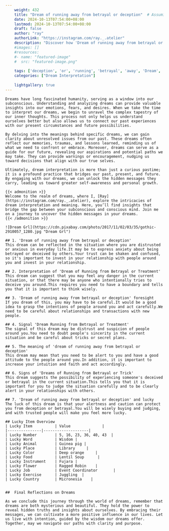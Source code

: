 ```yaml
---
    weight: 432
    title: "Dream of running away from betrayal or deception"  # Assuming 'title' column exists
    date: 2024-10-13T07:54:00+08:00
    lastmod: 2024-10-13T07:54:00+08:00
    draft: false
    author: "ray"
    authorLink: "https://instagram.com/ray._.atelier"
    description: "Discover how 'Dream of running away from betrayal or deception' can interpret your future and uncover its significant meanings in your life."
    #images: []
    #resources:
    #- name: "featured-image"
    #  src: "featured-image.png"
    
    tags: ['deception', 'or', 'running', 'betrayal', 'away', 'Dream', 'from', 'of']
    categories: ["Dream Interpretation"]
    
    lightgallery: true
---
```

    
    Dreams have long fascinated humanity, serving as a window into our subconscious. Understanding and analyzing dreams can provide valuable insights into our emotions, fears, and desires. When we take the time to interpret our dreams, we begin to unravel the complex tapestry of our inner thoughts. This process not only helps us understand ourselves better but also allows us to connect our past experiences with our present circumstances and future possibilities.
    
    By delving into the meanings behind specific dreams, we can gain clarity about unresolved issues from our past. These dreams often reflect our memories, traumas, and lessons learned, reminding us of what we need to confront or embrace. Moreover, dreams can serve as a guide for our future, revealing our aspirations and potential paths we may take. They can provide warnings or encouragement, nudging us toward decisions that align with our true selves.
    
    Ultimately, dream interpretation is more than just a curious pastime; it is a profound practice that bridges our past, present, and future. By engaging with our dreams, we can unlock the hidden messages they carry, leading us toward greater self-awareness and personal growth.
    
    {{< admonition >}}
    Welcome to the realm of dreams, where I, [Ray](https://instagram.com/ray._.atelier), explore the intricacies of dream interpretation and meaning. Here, you’ll find insights that bridge the gap between your subconscious and conscious mind. Join me on a journey to uncover the hidden messages in your dreams.
    {{< /admonition >}}
    
    ![Dream Grl](https://cdn.pixabay.com/photo/2017/11/02/03/35/gothic-2910057_1280.jpg "Dream Grl")
    
    ## 1. 'Dream of running away from betrayal or deception'
    This dream can be reflected in the situation where you are distrusted or anxious in everyday life.It may be to express anxiety about being betrayed or deceived by others.Your trust can be shaken and confused, so it's important to invest in your relationship with people around you and invest in your relationship.
    
    ## 2. Interpretation of 'Dream of Running from Betrayal or Treatment'
    This dream can suggest that you may feel any danger in the current situation, or that there may be anyone who intentionally tries to deceive you around.This requires you need to have a boundary and tells you that it is important to think wisely.
    
    ## 3. 'Dream of running away from betrayal or deception' foresight
    If you dream of this, you may have to be careful.It would be a good idea to grasp the intentions of people around you and act carefully.We need to be careful about relationships and transactions with new people.
    
    ## 4. Signal 'Dream Running from Betrayal or Treatment'
    The signal of this dream may be distrust and suspicion of people around you.You need to doubt people's sincerity in the current situation and be careful about tricks or secret plans.
    
    ## 5. The meaning of 'dream of running away from betrayal or deception'
    This dream may mean that you need to be alert to you and have a good attitude to the people around you.In addition, it is important to increase your intuition and faith and act accordingly.
    
    ## 6. Signs of 'Dreams of Running from Betrayal or Trick'
    This dream suggests the possibility of experiencing someone's deceived or betrayal in the current situation.This tells you that it is important for you to judge the situation carefully and to be clearly alert in your relationships with others.
    
    ## 7. 'Dream of running away from betrayal or deception' and lucky
    The luck of this dream is that your alertness and caution can protect you from deception or betrayal.You will be wisely buying and judging, and with trusted people will make you feel more lucky.
    
    ## Lucky Item Overview
    | Lucky Item          | Value              |
    |---------------|--------------------|
    | Lucky Number        | 5, 16, 23, 36, 40, 43  |
    | Lucky Word          | Wisdom |
    | Lucky Animal        | Guinea pig |
    | Lucky Place         | Library     |
    | Lucky Color         | Deep orange     |
    | Lucky Food          | Lentil Soup      |
    | Lucky Instrument    | Fujara |
    | Lucky Flower        | Ragged Robin    |
    | Lucky Job           | Event Coordinator       |
    | Lucky Exercise      | Juggling  |
    | Lucky Country       | Micronesia    |
    
    
    ##  Final Reflections on Dreams
    
    As we conclude this journey through the world of dreams, remember that dreams are both mysterious and beautiful. They hold the power to reveal hidden truths and insights about ourselves. By embracing their messages, we can cultivate a more positive influence in our lives. Let us live with intention, guided by the wisdom our dreams offer. Together, may we navigate our paths with clarity and purpose.
    